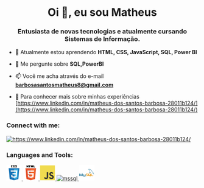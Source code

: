 <h1 align="center">Oi 👋, eu sou Matheus</h1>
<h3 align="center">Entusiasta de novas tecnologias e atualmente cursando Sistemas de Informação.</h3>

- 🌱 Atualmente estou aprendendo **HTML, CSS, JavaScript, SQL, Power BI**

- 💬 Me pergunte sobre **SQL,PowerBI**

- 📫 Você me acha através do e-mail **barbosasantosmatheus8@gmail.com**

- 📄 Para conhecer mais sobre minhas experiências [https://www.linkedin.com/in/matheus-dos-santos-barbosa-28011b124/](https://www.linkedin.com/in/matheus-dos-santos-barbosa-28011b124/)

<h3 align="left">Connect with me:</h3>
<p align="left">
<a href="https://linkedin.com/in/https://www.linkedin.com/in/matheus-dos-santos-barbosa-28011b124/" target="blank"><img align="center" src="https://raw.githubusercontent.com/rahuldkjain/github-profile-readme-generator/master/src/images/icons/Social/linked-in-alt.svg" alt="https://www.linkedin.com/in/matheus-dos-santos-barbosa-28011b124/" height="30" width="40" /></a>
</p>

<h3 align="left">Languages and Tools:</h3>
<p align="left"> <a href="https://www.w3schools.com/css/" target="_blank" rel="noreferrer"> <img src="https://raw.githubusercontent.com/devicons/devicon/master/icons/css3/css3-original-wordmark.svg" alt="css3" width="40" height="40"/> </a> <a href="https://www.w3.org/html/" target="_blank" rel="noreferrer"> <img src="https://raw.githubusercontent.com/devicons/devicon/master/icons/html5/html5-original-wordmark.svg" alt="html5" width="40" height="40"/> </a> <a href="https://developer.mozilla.org/en-US/docs/Web/JavaScript" target="_blank" rel="noreferrer"> <img src="https://raw.githubusercontent.com/devicons/devicon/master/icons/javascript/javascript-original.svg" alt="javascript" width="40" height="40"/> </a> <a href="https://www.microsoft.com/en-us/sql-server" target="_blank" rel="noreferrer"> <img src="https://www.svgrepo.com/show/303229/microsoft-sql-server-logo.svg" alt="mssql" width="40" height="40"/> </a> <a href="https://www.mysql.com/" target="_blank" rel="noreferrer"> <img src="https://raw.githubusercontent.com/devicons/devicon/master/icons/mysql/mysql-original-wordmark.svg" alt="mysql" width="40" height="40"/> </a> </p>



<!---
- 👋 Hi, I’m @barbosamath
- 👀 I’m interested in ...
- 🌱 I’m currently learning ...
- 💞️ I’m looking to collaborate on ...
- 📫 How to reach me ...


barbosamath/barbosamath is a ✨ special ✨ repository because its `README.md` (this file) appears on your GitHub profile.
You can click the Preview link to take a look at your changes.
--->
